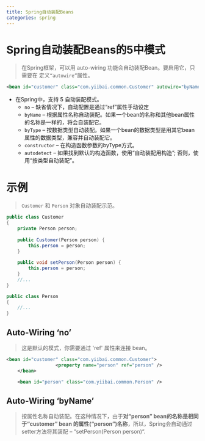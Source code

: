 ```yaml
---
title: Spring自动装配Beans
categories: spring
---
```

# Spring自动装配Beans的5中模式
> 在Spring框架，可以用 auto-wiring 功能会自动装配Bean。要启用它，只需要在 <bean>定义`“autowire”`属性。
``` xml
<bean id="customer" class="com.yiibai.common.Customer" autowire="byName" />
```
- 在Spring中，支持 5 自动装配模式。
    - `no` – 缺省情况下，自动配置是通过“ref”属性手动设定
    - `byName` – 根据属性名称自动装配。如果一个bean的名称和其他bean属性的名称是一样的，将会自装配它。
    - `byType` – 按数据类型自动装配。如果一个bean的数据类型是用其它bean属性的数据类型，兼容并自动装配它。
    - `constructor` – 在构造函数参数的byType方式。
    - `autodetect` – 如果找到默认的构造函数，使用“自动装配用构造”; 否则，使用“按类型自动装配”。

# 示例
> `Customer` 和 `Person` 对象自动装配示范。
``` java
public class Customer 
{
	private Person person;
	
	public Customer(Person person) {
		this.person = person;
	}
	
	public void setPerson(Person person) {
		this.person = person;
	}
	//...
}

public class Person 
{
	//...
}
```
## Auto-Wiring ‘no’
> 这是默认的模式，你需要通过 'ref' 属性来连接 bean。
``` xml
<bean id="customer" class="com.yiibai.common.Customer">
                  <property name="person" ref="person" />
	</bean>

	<bean id="person" class="com.yiibai.common.Person" />
```

## Auto-Wiring ‘byName’
> 按属性名称自动装配。在这种情况下，由于**对“person” bean的名称是相同于“customer” bean 的属性(“person”)名称**，所以，Spring会自动通过setter方法将其装配 – “setPerson(Person person)“.
``` xml

```
